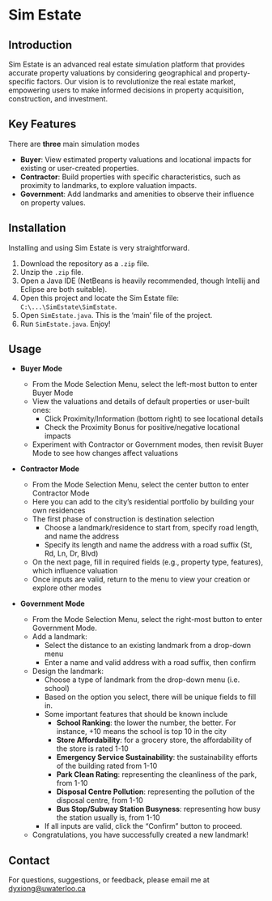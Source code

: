 # Sim Estate

## Introduction
Sim Estate is an advanced real estate simulation platform that provides accurate property valuations by considering geographical and property-specific factors. Our vision is to revolutionize the real estate market, empowering users to make informed decisions in property acquisition, construction, and investment.

## Key Features
There are **three** main simulation modes
- **Buyer**: View estimated property valuations and locational impacts for existing or user-created properties.
- **Contractor**: Build properties with specific characteristics, such as proximity to landmarks, to explore valuation impacts.
- **Government**: Add landmarks and amenities to observe their influence on property values.

## Installation
Installing and using Sim Estate is very straightforward.
1. Download the repository as a `.zip` file.
2. Unzip the `.zip` file.
3. Open a Java IDE (NetBeans is heavily recommended, though Intellij and Eclipse are both suitable).
4. Open this project and locate the Sim Estate file: `C:\...\SimEstate\SimEstate`.
5. Open `SimEstate.java`. This is the ‘main’ file of the project.
6. Run `SimEstate.java`. Enjoy!

## Usage
- **Buyer Mode**
  - From the Mode Selection Menu, select the left-most button to enter Buyer Mode
  - View the valuations and details of default properties or user-built ones:
    - Click Proximity/Information (bottom right) to see locational details
    - Check the Proximity Bonus for positive/negative locational impacts
  - Experiment with Contractor or Government modes, then revisit Buyer Mode to see how changes affect valuations

- **Contractor Mode**
  - From the Mode Selection Menu, select the center button to enter Contractor Mode
  - Here you can add to the city’s residential portfolio by building your own residences
  - The first phase of construction is destination selection
    - Choose a landmark/residence to start from, specify road length, and name the address
    - Specify its length and name the address with a road suffix (St, Rd, Ln, Dr, Blvd)
  - On the next page, fill in required fields (e.g., property type, features), which influence valuation
  - Once inputs are valid, return to the menu to view your creation or explore other modes

- **Government Mode**
  - From the Mode Selection Menu, select the right-most button to enter Government Mode.
  - Add a landmark:
    - Select the distance to an existing landmark from a drop-down menu
    - Enter a name and valid address with a road suffix, then confirm
  - Design the landmark:
    - Choose a type of landmark from the drop-down menu (i.e. school)
    - Based on the option you select, there will be unique fields to fill in.
    - Some important features that should be known include
      - **School Ranking**: the lower the number, the better. For instance, +10 means the school is top 10 in the city
      - **Store Affordability**: for a grocery store, the affordability of the store is rated 1-10
      - **Emergency Service Sustainability**: the sustainability efforts of the building rated from 1-10
      - **Park Clean Rating**: representing the cleanliness of the park, from 1-10
      - **Disposal Centre Pollution**: representing the pollution of the disposal centre, from 1-10
      - **Bus Stop/Subway Station Busyness**: representing how busy the station usually is, from 1-10
    - If all inputs are valid, click the “Confirm” button to proceed.
  - Congratulations, you have successfully created a new landmark!

## Contact
For questions, suggestions, or feedback, please email me at dyxiong@uwaterloo.ca

